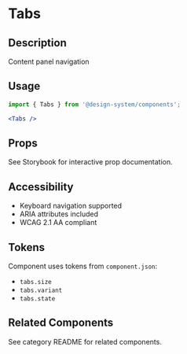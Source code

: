 # Tabs

## Description
Content panel navigation

## Usage

```jsx
import { Tabs } from '@design-system/components';

<Tabs />
```

## Props
See Storybook for interactive prop documentation.

## Accessibility
- Keyboard navigation supported
- ARIA attributes included
- WCAG 2.1 AA compliant

## Tokens
Component uses tokens from `component.json`:
- `tabs.size`
- `tabs.variant`
- `tabs.state`

## Related Components
See category README for related components.
